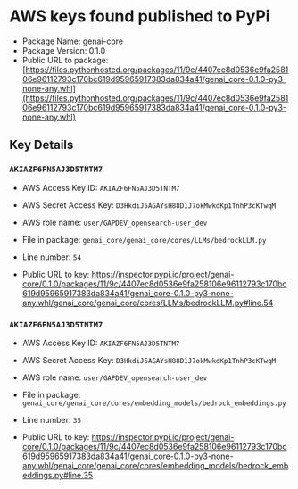 # AWS keys found published to PyPi

* Package Name: genai-core
* Package Version: 0.1.0
* Public URL to package: [https://files.pythonhosted.org/packages/11/9c/4407ec8d0536e9fa258106e96112793c170bc619d95965917383da834a41/genai_core-0.1.0-py3-none-any.whl](https://files.pythonhosted.org/packages/11/9c/4407ec8d0536e9fa258106e96112793c170bc619d95965917383da834a41/genai_core-0.1.0-py3-none-any.whl)

## Key Details

### `AKIAZF6FN5AJ3D5TNTM7`

* AWS Access Key ID: `AKIAZF6FN5AJ3D5TNTM7`
* AWS Secret Access Key: `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` 
* AWS role name: `user/GAPDEV_opensearch-user_dev`
* File in package: `genai_core/genai_core/cores/LLMs/bedrockLLM.py`
* Line number: `54`

* Public URL to key: https://inspector.pypi.io/project/genai-core/0.1.0/packages/11/9c/4407ec8d0536e9fa258106e96112793c170bc619d95965917383da834a41/genai_core-0.1.0-py3-none-any.whl/genai_core/genai_core/cores/LLMs/bedrockLLM.py#line.54



### `AKIAZF6FN5AJ3D5TNTM7`

* AWS Access Key ID: `AKIAZF6FN5AJ3D5TNTM7`
* AWS Secret Access Key: `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` 
* AWS role name: `user/GAPDEV_opensearch-user_dev`
* File in package: `genai_core/genai_core/cores/embedding_models/bedrock_embeddings.py`
* Line number: `35`

* Public URL to key: https://inspector.pypi.io/project/genai-core/0.1.0/packages/11/9c/4407ec8d0536e9fa258106e96112793c170bc619d95965917383da834a41/genai_core-0.1.0-py3-none-any.whl/genai_core/genai_core/cores/embedding_models/bedrock_embeddings.py#line.35


